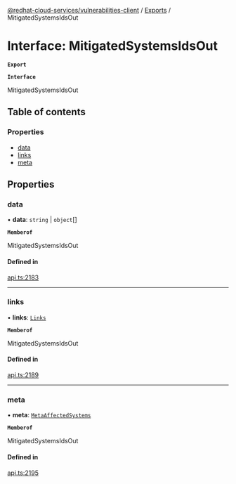 [@redhat-cloud-services/vulnerabilities-client](../README.md) / [Exports](../modules.md) / MitigatedSystemsIdsOut

# Interface: MitigatedSystemsIdsOut

**`Export`**

**`Interface`**

MitigatedSystemsIdsOut

## Table of contents

### Properties

- [data](MitigatedSystemsIdsOut.md#data)
- [links](MitigatedSystemsIdsOut.md#links)
- [meta](MitigatedSystemsIdsOut.md#meta)

## Properties

### data

• **data**: `string` \| `object`[]

**`Memberof`**

MitigatedSystemsIdsOut

#### Defined in

[api.ts:2183](https://github.com/RedHatInsights/javascript-clients/blob/master/packages/vulnerabilities/git-api/api.ts#L2183)

___

### links

• **links**: [`Links`](Links.md)

**`Memberof`**

MitigatedSystemsIdsOut

#### Defined in

[api.ts:2189](https://github.com/RedHatInsights/javascript-clients/blob/master/packages/vulnerabilities/git-api/api.ts#L2189)

___

### meta

• **meta**: [`MetaAffectedSystems`](MetaAffectedSystems.md)

**`Memberof`**

MitigatedSystemsIdsOut

#### Defined in

[api.ts:2195](https://github.com/RedHatInsights/javascript-clients/blob/master/packages/vulnerabilities/git-api/api.ts#L2195)
